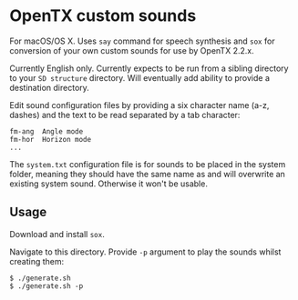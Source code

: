 # OpenTX custom sounds

For macOS/OS X. Uses `say` command for speech synthesis and `sox` for conversion of your own custom sounds for use by OpenTX 2.2.x.

Currently English only. Currently expects to be run from a sibling directory to your `SD structure` directory. Will eventually add ability to provide a destination directory.

Edit sound configuration files by providing a six character name (a-z, dashes) and the text to be read separated by a tab character:

```
fm-ang	Angle mode
fm-hor	Horizon mode
...
```

The `system.txt` configuration file is for sounds to be placed in the system folder, meaning they should have the same name as and will overwrite an existing system sound. Otherwise it won't be usable.

## Usage

Download and install `sox`.

Navigate to this directory. Provide `-p` argument to play the sounds whilst creating them:

```
$ ./generate.sh
$ ./generate.sh -p
```
